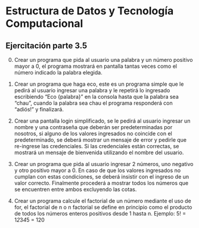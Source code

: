 # Estructura de Datos y Tecnología Computacional

## Ejercitación parte 3.5

0. Crear un programa que pida al usuario una palabra y un número positivo mayor a 0, el programa mostrará en pantalla tantas veces como el número indicado la palabra elegida.

1. Crear un programa que haga eco, este es un programa simple que le pedirá al usuario ingresar una palabra y le repetirá lo ingresado escribiendo “Eco {palabra}” en la consola hasta que la palabra sea “chau”, cuando la palabra sea chau el programa responderá con “adiós!” y finalizará.

2. Crear una pantalla login simplificado, se le pedirá al usuario ingresar un nombre y una contraseña que deberán ser predeterminadas por nosotros, si alguno de los valores ingresados no coincide con el predeterminado, se deberá mostrar un mensaje de error y pedirle que re-ingrese las credenciales. Si las credenciales están correctas, se mostrará un mensaje de bienvenida utilizando el nombre del usuario.

3. Crear un programa que pida al usuario ingresar 2 números, uno negativo y otro positivo mayor a 0. En caso de que los valores ingresados no cumplan con estas condiciones, se deberá insistir con el ingreso de un valor correcto. Finalmente procederá a mostrar todos los números que se encuentren entre ambos excluyendo las cotas.

4. Crear un programa calcule el factorial de un número mediante el uso de for, el factorial de n o n factorial se define en principio como el producto de todos los números enteros positivos desde 1 hasta n.
   Ejemplo: 5! = 1*2*3*4*5 = 120
